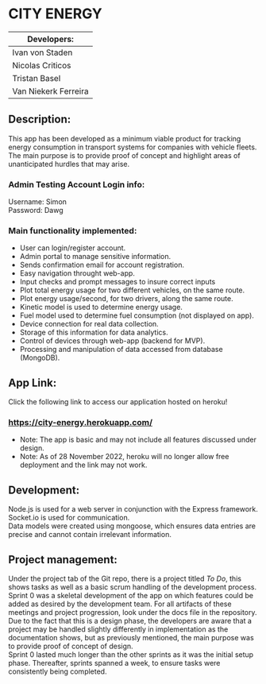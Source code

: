 # **CITY ENERGY**

| Developers: |
| ----------- |
| Ivan von Staden | 
| Nicolas Criticos | 
| Tristan Basel | 
| Van Niekerk Ferreira | 

## **Description:**

This app has been developed as a minimum viable product for tracking energy consumption in transport systems for companies with vehicle fleets. <br> The main purpose is to provide proof of concept and highlight areas of unanticipated hurdles that may arise.

### **Admin Testing Account Login info:**

Username: Simon <br>
Password: Dawg

### **Main functionality implemented:**

- User can login/register account.
- Admin portal to manage sensitive information.
- Sends confirmation email for account registration.
- Easy navigation throught web-app.
- Input checks and prompt messages to insure correct inputs
- Plot total energy usage for two different vehicles, on the same route.
- Plot energy usage/second, for two drivers, along the same route.
- Kinetic model is used to determine energy usage.
- Fuel model used to determine fuel consumption (not displayed on app).
- Device connection for real data collection.
- Storage of this information for data analytics.
- Control of devices through web-app (backend for MVP).
- Processing and manipulation of data accessed from database (MongoDB).

## **App Link:**

Click the following link to access our application hosted on heroku!

### https://city-energy.herokuapp.com/

- Note: The app is basic and may not include all features discussed under design.
- Note: As of 28 November 2022, heroku will no longer allow free deployment and the link may not work.

## **Development:**

Node.js is used for a web server in conjunction with the Express framework. Socket.io is used for communication. <br>
Data models were created using mongoose, which ensures data entries are precise and cannot contain irrelevant information.


## **Project management:**

Under the project tab of the Git repo, there is a project titled *To Do*, this shows tasks as well as a basic scrum handling of the development process. Sprint 0 was a skeletal development of the app on which features could be added as desired by the development team. For all artifacts of these meetings and project progression, look under the docs file in the repository. Due to the fact that this is a design phase, the developers are aware that a project may be handled slightly differently in implementation as the documentation shows, but as previously mentioned, the main purpose was to provide proof of concept of design. <br>
Sprint 0 lasted much longer than the other sprints as it was the initial setup phase. Thereafter, sprints spanned a week, to ensure tasks were consistently being completed.
